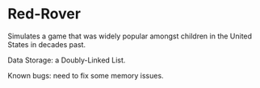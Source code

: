 Red-Rover
=========

Simulates a game that was widely popular amongst children in the United States in decades past.

Data Storage: a Doubly-Linked List.

Known bugs: need to fix some memory issues.
